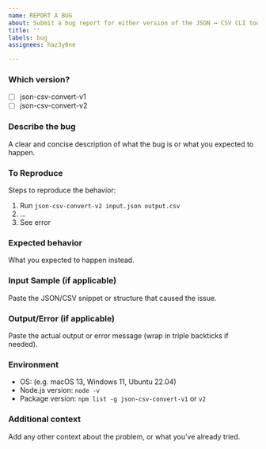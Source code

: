 ```yaml
---
name: REPORT A BUG
about: Submit a bug report for either version of the JSON ↔ CSV CLI tools
title: ''
labels: bug
assignees: haz3y0ne

---
```


### Which version?

- [ ] json-csv-convert-v1  
- [ ] json-csv-convert-v2

### Describe the bug

A clear and concise description of what the bug is or what you expected to happen.

### To Reproduce

Steps to reproduce the behavior:

1. Run `json-csv-convert-v2 input.json output.csv`
2. ...
3. See error

### Expected behavior

What you expected to happen instead.

### Input Sample (if applicable)

Paste the JSON/CSV snippet or structure that caused the issue.

### Output/Error (if applicable)

Paste the actual output or error message (wrap in triple backticks if needed).

### Environment

- OS: (e.g. macOS 13, Windows 11, Ubuntu 22.04)
- Node.js version: `node -v`
- Package version: `npm list -g json-csv-convert-v1` or `v2`

### Additional context

Add any other context about the problem, or what you've already tried.
